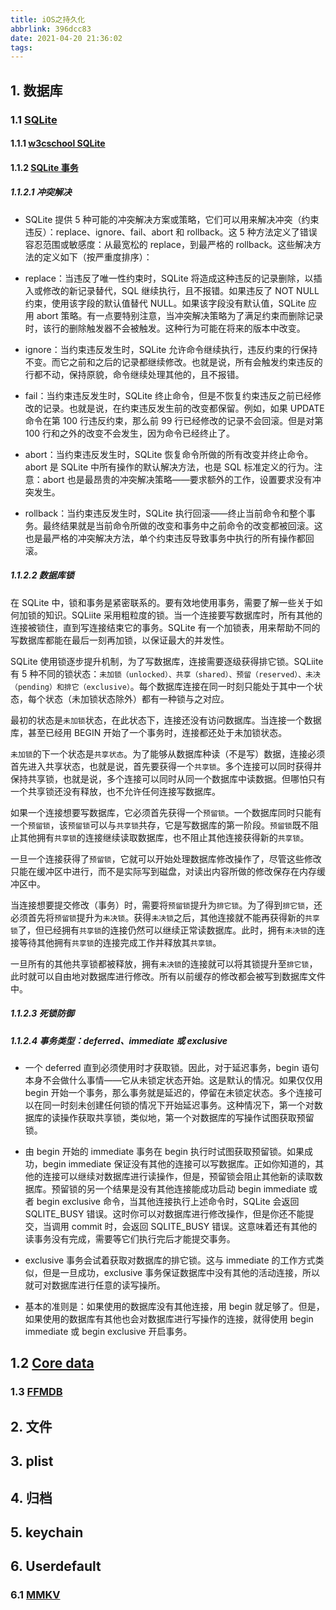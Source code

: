 ```yaml
---
title: iOS之持久化
abbrlink: 396dcc83
date: 2021-04-20 21:36:02
tags:
---
```

## 1. 数据库

### 1.1 [SQLite](https://www.sqlite.org/docs.html)

#### 1.1.1 [w3cschool SQLite](https://www.w3cschool.cn/sqlite/sqlite-tutorial.html)

#### 1.1.2 [SQLite 事务](https://www.sunzn.com/2017/11/24/SQLite-%E4%BA%8B%E5%8A%A1/)

##### 1.1.2.1 冲突解决

* SQLite 提供 5 种可能的冲突解决方案或策略，它们可以用来解决冲突（约束违反）：replace、ignore、fail、abort 和 rollback。这 5 种方法定义了错误容忍范围或敏感度：从最宽松的 replace，到最严格的 rollback。这些解决方法的定义如下（按严重度排序）：

* replace：当违反了唯一性约束时，SQLite 将造成这种违反的记录删除，以插入或修改的新记录替代，SQL 继续执行，且不报错。如果违反了 NOT NULL 约束，使用该字段的默认值替代 NULL。如果该字段没有默认值，SQLite 应用 abort 策略。有一点要特别注意，当冲突解决策略为了满足约束而删除记录时，该行的删除触发器不会被触发。这种行为可能在将来的版本中改变。

* ignore：当约束违反发生时，SQLite 允许命令继续执行，违反约束的行保持不变。而它之前和之后的记录都继续修改。也就是说，所有会触发约束违反的行都不动，保持原貌，命令继续处理其他的，且不报错。

* fail：当约束违反发生时，SQLite 终止命令，但是不恢复约束违反之前已经修改的记录。也就是说，在约束违反发生前的改变都保留。例如，如果 UPDATE 命令在第 100 行违反约束，那么前 99 行已经修改的记录不会回滚。但是对第 100 行和之外的改变不会发生，因为命令已经终止了。

* abort：当约束违反发生时，SQLite 恢复命令所做的所有改变并终止命令。abort 是 SQLite 中所有操作的默认解决方法，也是 SQL 标准定义的行为。注意：abort 也是最昂贵的冲突解决策略——要求额外的工作，设置要求没有冲突发生。

* rollback：当约束违反发生时，SQLite 执行回滚——终止当前命令和整个事务。最终结果就是当前命令所做的改变和事务中之前命令的改变都被回滚。这也是最严格的冲突解决方法，单个约束违反导致事务中执行的所有操作都回滚。

##### 1.1.2.2 数据库锁

在 SQLite 中，锁和事务是紧密联系的。要有效地使用事务，需要了解一些关于如何加锁的知识。SQLiite 采用粗粒度的锁。当一个连接要写数据库时，所有其他的连接被锁住，直到写连接结束它的事务。SQLite 有一个加锁表，用来帮助不同的写数据库都能在最后一刻再加锁，以保证最大的并发性。

SQLite 使用锁逐步提升机制，为了写数据库，连接需要逐级获得排它锁。SQLiite 有 5 种不同的锁状态：`未加锁（unlocked）、共享（shared）、预留（reserved）、未决（pending）和排它（exclusive）`。每个数据库连接在同一时刻只能处于其中一个状态，每个状态（未加锁状态除外）都有一种锁与之对应。

最初的状态是`未加锁`状态，在此状态下，连接还没有访问数据库。当连接一个数据库，甚至已经用 BEGIN 开始了一个事务时，连接都还处于未加锁状态。

`未加锁`的下一个状态是`共享状态`。为了能够从数据库种读（不是写）数据，连接必须首先进入共享状态，也就是说，首先要获得一个`共享锁`。多个连接可以同时获得并保持共享锁，也就是说，多个连接可以同时从同一个数据库中读数据。但哪怕只有一个共享锁还没有释放，也不允许任何连接写数据库。

如果一个连接想要写数据库，它必须首先获得一个`预留锁`。一个数据库同时只能有一个`预留锁`，该`预留锁`可以与`共享锁`共存，它是写数据库的第一阶段。`预留锁`既不阻止其他拥有`共享锁`的连接继续读取数据库，也不阻止其他连接获得新的`共享锁`。

一旦一个连接获得了`预留锁`，它就可以开始处理数据库修改操作了，尽管这些修改只能在缓冲区中进行，而不是实际写到磁盘，对读出内容所做的修改保存在内存缓冲区中。

当连接想要提交修改（事务）时，需要将`预留锁`提升为`排它锁`。为了得到`排它锁`，还必须首先将`预留锁`提升为`未决锁`。获得`未决锁`之后，其他连接就不能再获得新的`共享锁`了，但已经拥有`共享锁`的连接仍然可以继续正常读数据库。此时，拥有`未决锁`的连接等待其他拥有`共享锁`的连接完成工作并释放其`共享锁`。

一旦所有的其他共享锁都被释放，拥有`未决锁`的连接就可以将其锁提升至`排它锁`，此时就可以自由地对数据库进行修改。所有以前缓存的修改都会被写到数据库文件中。

##### 1.1.2.3 死锁防御

##### 1.1.2.4 事务类型：deferred、immediate 或 exclusive

* 一个 deferred 直到必须使用时才获取锁。因此，对于延迟事务，begin 语句本身不会做什么事情——它从未锁定状态开始。这是默认的情况。如果仅仅用 begin 开始一个事务，那么事务就是延迟的，停留在未锁定状态。多个连接可以在同一时刻未创建任何锁的情况下开始延迟事务。这种情况下，第一个对数据库的读操作获取共享锁，类似地，第一个对数据库的写操作试图获取预留锁。

* 由 begin 开始的 immediate 事务在 begin 执行时试图获取预留锁。如果成功，begin immediate 保证没有其他的连接可以写数据库。正如你知道的，其他的连接可以继续对数据库进行读操作，但是，预留锁会阻止其他新的读取数据库。预留锁的另一个结果是没有其他连接能成功启动 begin immediate 或者 begin exclusive 命令，当其他连接执行上述命令时，SQLite 会返回 SQLITE_BUSY 错误。这时你可以对数据库进行修改操作，但是你还不能提交，当调用 commit 时，会返回 SQLITE_BUSY 错误。这意味着还有其他的读事务没有完成，需要等它们执行完后才能提交事务。

* exclusive 事务会试着获取对数据库的排它锁。这与 immediate 的工作方式类似，但是一旦成功，exclusive 事务保证数据库中没有其他的活动连接，所以就可对数据库进行任意的读写操所。

* 基本的准则是：如果使用的数据库没有其他连接，用 begin 就足够了。但是，如果使用的数据库有其他也会对数据库进行写操作的连接，就得使用 begin immediate 或 begin exclusive 开启事务。

## 1.2 [Core data](https://developer.aliyun.com/article/117778)

### 1.3 [FFMDB](https://github.com/ccgus/fmdb)

## 2. 文件

## 3. plist

## 4. 归档

## 5. keychain

## 6. Userdefault

### 6.1 [MMKV](https://github.com/Tencent/MMKV/blob/master/README_CN.md)
